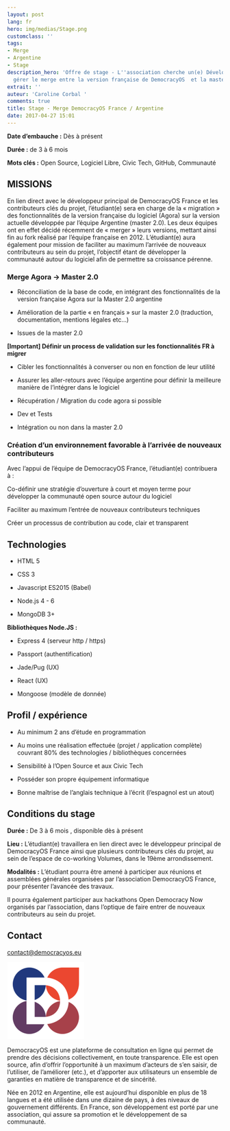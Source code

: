 ```yaml
---
layout: post
lang: fr
hero: img/medias/Stage.png
customclass: ''
tags:
- Merge
- Argentine
- Stage
description_hero: 'Offre de stage - L''association cherche un(e) Développeur(se) pour
  gérer le merge entre la version française de DemocracyOS  et la master Argentine. '
extrait: ''
auteur: 'Caroline Corbal '
comments: true
title: Stage - Merge DemocracyOS France / Argentine
date: 2017-04-27 15:01
---
```



**Date d’embauche :** Dès à présent

**Durée :** de 3 à 6 mois

**Mots clés :** Open Source, Logiciel Libre, Civic Tech, GitHub, Communauté

## MISSIONS

En lien direct avec le développeur principal de DemocracyOS France et les contributeurs clés du projet, l’étudiant(e) sera en charge de la « migration » des fonctionnalités de la version française du logiciel (Agora) sur la version actuelle développée par l’équipe Argentine (master 2.0). Les deux équipes ont en effet décidé récemment de « merger » leurs versions, mettant ainsi fin au fork réalisé par l’équipe française en 2012. L’étudiant(e) aura également pour mission de faciliter au maximum l’arrivée de nouveaux contributeurs au sein du projet, l’objectif étant de développer la communauté autour du logiciel afin de permettre sa croissance pérenne.

### Merge Agora → Master 2.0

* Réconciliation de la base de code, en intégrant  des fonctionnalités de la version française Agora sur la Master 2.0 argentine

* Amélioration de la partie « en français » sur la master 2.0 (traduction, documentation, mentions légales etc…)

* Issues de la master 2.0

**[Important] Définir un process de validation sur les fonctionnalités FR à migrer**

* Cibler les fonctionnalités à converser ou non en fonction de leur utilité

* Assurer les aller-retours avec l’équipe argentine pour définir la meilleure manière de l’intégrer dans le logiciel

* Récupération / Migration du code agora si possible

* Dev et Tests

* Intégration ou non dans la master 2.0

### Création d’un environnement favorable à l’arrivée de nouveaux contributeurs

Avec l’appui de l’équipe de DemocracyOS France, l’étudiant(e) contribuera à :

Co-définir une stratégie d’ouverture à court et moyen terme pour développer la communauté open source autour du logiciel

Faciliter au maximum l’entrée de nouveaux contributeurs techniques

Créer un processus de contribution au code, clair et transparent

## Technologies

* HTML 5

* CSS 3

* Javascript ES2015 (Babel)

* Node.js 4 - 6

* MongoDB 3+

**Bibliothèques Node.JS :**

* Express 4 (serveur http / https)

* Passport (authentification)

* Jade/Pug (UX)

* React (UX)

* Mongoose (modèle de donnée)

## Profil / expérience

* Au minimum 2 ans d’étude en programmation

* Au moins une réalisation effectuée (projet / application complète) couvrant 80% des technologies / bibliothèques concernées

* Sensibilité à l’Open Source et aux Civic Tech

* Posséder son propre équipement informatique

* Bonne maîtrise de l’anglais technique à l’écrit (l’espagnol est un atout)

## Conditions du stage

**Durée :** De 3 à 6 mois , disponible dès à présent

**Lieu :** L’étudiant(e) travaillera en lien direct avec le développeur principal de DemocracyOS France ainsi que plusieurs contributeurs clés du projet, au sein de l’espace de co-working Volumes, dans le 19ème arrondissement.

**Modalités :** L’étudiant pourra être amené à participer aux réunions et assemblées générales organisées par l’association DemocracyOS France, pour présenter l’avancée des travaux.

Il pourra également participer aux hackathons Open Democracy Now organisés par l’association, dans l’optique de faire entrer de nouveaux contributeurs au sein du projet.

## Contact

contact@democracyos.eu

![](/img/medias/apple-touch-icon-180x180.png)

DemocracyOS est une plateforme de consultation en ligne qui permet de prendre des décisions collectivement, en toute transparence. Elle est open source, afin d’offrir l’opportunité à un maximum d’acteurs de s’en saisir, de l’utiliser, de l’améliorer (etc.), et d’apporter aux utilisateurs un ensemble de garanties en matière de transparence et de sincérité.

Née en 2012 en Argentine, elle est aujourd’hui disponible en plus de 18 langues et a été utilisée dans une dizaine de pays, à des niveaux de gouvernement différents. En France, son développement est porté par une association, qui assure sa promotion et le développement de sa communauté.
